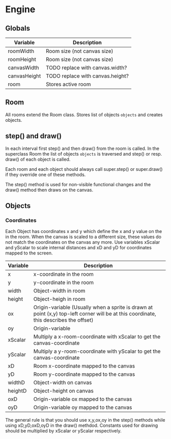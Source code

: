 # Engine

## Globals

| Variable     | Description                      |
| ------------ | -------------------------------- |
| roomWidth    | Room size (not canvas size)      |
| roomHeight   | Room size (not canvas size)      |
| canvasWidth  | TODO replace with canvas.width?  |
| canvasHeight | TODO replace with canvas.height? |
| room         | Stores active room               |

## Room

All rooms extend the Room class. Stores list of objects `objects` and creates
objects.

## step() and draw()

In each interval first step() and then draw() from the room is called. In the
superclass Room the list of objects `objects` is traversed and step() or resp.
draw() of each object is called.

Each room and each object should always call super.step() or super.draw() if
they override one of these methods.

The step() method is used for non-visible functional changes and the draw()
method then draws on the canvas.

## Objects

### Coordinates

Each Object has coordinates x and y which define the x and y value on the
in the room.
When the canvas is scaled to a different size, these values do not match the
coordinates on the canvas any more.
Use variables xScalar and yScalar to scale internal distances and xD and yD
for coordinates mapped to the screen.

| Variable | Description                                                                                                                           |
| -------- | ------------------------------------------------------------------------------------------------------------------------------------- |
| x        | x-coordinate in the room                                                                                                              |
| y        | y-coordinate in the room                                                                                                              |
| width    | Object-width in room                                                                                                                  |
| height   | Object-heigh in room                                                                                                                  |
| ox       | Origin-variable (Usually when a sprite is drawn at point (x,y) top-left corner will be at this coordinate, this describes the offset) |
| oy       | Origin-variable                                                                                                                       |
| xScalar  | Multiply a x-room-coordinate with xScalar to get the canvas-coordinate                                                                |
| yScalar  | Multiply a y-room-coordinate with yScalar to get the canvas-coordinate                                                                |
| xD       | Room x-coordinate mapped to the canvas                                                                                                |
| yD       | Room y-coordinate mapped to the canvas                                                                                                |
| widthD   | Object-width on canvas                                                                                                                |
| heightD  | Object-height on canvas                                                                                                               |
| oxD      | Origin-variable ox mapped to the canvas                                                                                               |
| oyD      | Origin-variable oy mapped to the canvas                                                                                               |

The general rule is that you should use x,y,ox,oy in the step() methods while
using xD,yD,oxD,oyD in the draw() methdod. Constants used for drawing should
be multiplied by xScalar or yScalar respectively.
